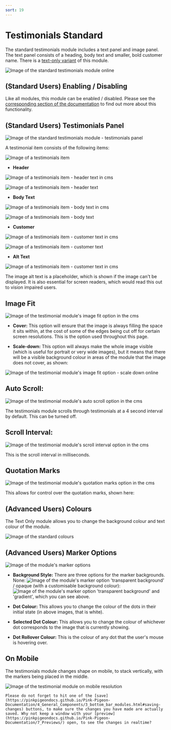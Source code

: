 ```yaml
---
sort: 19
---
```


# Testimonials Standard

The standard testimonials module includes a text panel and image panel. The text panel consists of a heading, body text and smaller, bold customer name. There is a [text-only variant](https://pinkpigeondocs.github.io/Pink-Pigeon-Documentation/4_General_Components/7_grids.html) of this module.

![Image of the standard testimonials module online](https://raw.githubusercontent.com/pinkpigeondocs/Pink-Pigeon-Documentation/master/docs/6_Modules/images/19_testimonials_standard_online.png)

## (Standard Users) Enabling / Disabling

Like all modules, this module can be enabled / disabled. Please see the [corresponding section of the documentation][endis] to find out more about this functionality.

[endis]: https://pinkpigeondocs.github.io/Pink-Pigeon-Documentation/4_General_Components/4_enabling_disabling_modules.html

## (Standard Users) Testimonials Panel

![Image of the standard testimonials module - testimonials panel](https://raw.githubusercontent.com/pinkpigeondocs/Pink-Pigeon-Documentation/master/docs/6_Modules/images/19_testimonials_standard_testimonials_panel.png)

A testimonial item consists of the following items:

![Image of a testimonials item](https://raw.githubusercontent.com/pinkpigeondocs/Pink-Pigeon-Documentation/master/docs/6_Modules/images/19_testimonials_standard_testimonial_item.png)

- **Header**

![Image of a testimonials item - header text in cms](https://raw.githubusercontent.com/pinkpigeondocs/Pink-Pigeon-Documentation/master/docs/6_Modules/images/19_testimonials_standard_header_text_cms.png)

![Image of a testimonials item - header text](https://raw.githubusercontent.com/pinkpigeondocs/Pink-Pigeon-Documentation/master/docs/6_Modules/images/19_testimonials_standard_header_text_online.png)


- **Body Text**

![Image of a testimonials item - body text in cms](https://raw.githubusercontent.com/pinkpigeondocs/Pink-Pigeon-Documentation/master/docs/6_Modules/images/19_testimonials_standard_body_text_cms.png)

![Image of a testimonials item - body text](https://raw.githubusercontent.com/pinkpigeondocs/Pink-Pigeon-Documentation/master/docs/6_Modules/images/19_testimonials_standard_body_text_online.png)


- **Customer**

![Image of a testimonials item - customer text in cms](https://raw.githubusercontent.com/pinkpigeondocs/Pink-Pigeon-Documentation/master/docs/6_Modules/images/19_testimonials_standard_customer_text_cms.png)

![Image of a testimonials item - customer text](https://raw.githubusercontent.com/pinkpigeondocs/Pink-Pigeon-Documentation/master/docs/6_Modules/images/19_testimonials_standard_customer_text_online.png)

- **Alt Text**

![Image of a testimonials item - customer text in cms](https://raw.githubusercontent.com/pinkpigeondocs/Pink-Pigeon-Documentation/master/docs/6_Modules/images/19_testimonials_standard_image_alt_text_cms.png)

The image alt text is a placeholder, which is shown if the image can't be displayed. It is also essential for screen readers, which would read this out to vision impaired users.

## Image Fit

![Image of the testimonial module's image fit option in the cms](https://raw.githubusercontent.com/pinkpigeondocs/Pink-Pigeon-Documentation/master/docs/6_Modules/images/19_testimonials_standard_image_fit_cms.png)

- **Cover:** This option will ensure that the image is always filling the space it sits within, at the cost of some of the edges being cut off for certain screen resolutions. This is the option used throughout this page.

- **Scale-down:** This option will always make the whole image visible (which is useful for portrait or very wide images), but it means that there will be a visible background colour in areas of the module that the image does not cover, as shown:

![Image of the testimonial module's image fit option - scale down online](https://raw.githubusercontent.com/pinkpigeondocs/Pink-Pigeon-Documentation/master/docs/6_Modules/images/19_testimonials_standard_image_fit_scale_down_online.png)

## Auto Scroll:

![Image of the testimonial module's auto scroll option in the cms](https://raw.githubusercontent.com/pinkpigeondocs/Pink-Pigeon-Documentation/master/docs/6_Modules/images/19_testimonials_standard_auto_scroll_cms.png)

The testimonials module scrolls through testimonials at a 4 second interval by default. This can be turned off.

## Scroll Interval:

![Image of the testimonial module's scroll interval option in the cms](https://raw.githubusercontent.com/pinkpigeondocs/Pink-Pigeon-Documentation/master/docs/6_Modules/images/19_testimonials_standard_scroll_interval_cms.png)

This is the scroll interval in milliseconds.

## Quotation Marks

![Image of the testimonial module's quotation marks option in the cms](https://raw.githubusercontent.com/pinkpigeondocs/Pink-Pigeon-Documentation/master/docs/6_Modules/images/19_testimonials_standard_quotation_marks_cms.png)

This allows for control over the quotation marks, shown here:

## (Advanced Users) Colours

The Text Only module allows you to change the background colour and text colour of the module.

![Image of the standard colours](https://raw.githubusercontent.com/pinkpigeondocs/Pink-Pigeon-Documentation/master/docs/common_elements_images/standard_colours.png)

## (Advanced Users) Marker Options

![Image of the module's marker options](https://raw.githubusercontent.com/pinkpigeondocs/Pink-Pigeon-Documentation/master/docs/6_Modules/images/6_gallery_marker_options.png)

- **Background Style:** There are three options for the marker backgrounds. None: ![Image of the module's marker option 'transparent background'](https://raw.githubusercontent.com/pinkpigeondocs/Pink-Pigeon-Documentation/master/docs/6_Modules/images/6_gallery_markers_transparent_background.png) / opaque (with a customisable background colour): ![Image of the module's marker option 'transparent background'](https://raw.githubusercontent.com/pinkpigeondocs/Pink-Pigeon-Documentation/master/docs/6_Modules/images/6_gallery_markers_opaque_background.png) and 'gradient', which you can see above.

- **Dot Colour:** This allows you to change the colour of the dots in their initial state (in above images, that is white).

- **Selected Dot Colour:** This allows you to change the colour of whichever dot corresponds to the image that is currently showing.

- **Dot Rollover Colour:** This is the colour of any dot that the user's mouse is hovering over.

## On Mobile

The testimonials module changes shape on mobile, to stack vertically, with the markers being placed in the middle.

![Image of the testimonial module on mobile resolution](https://raw.githubusercontent.com/pinkpigeondocs/Pink-Pigeon-Documentation/master/docs/6_Modules/images/19_testimonials_standard_mobile_version_online.png)



```tip
Please do not forget to hit one of the [save](https://pinkpigeondocs.github.io/Pink-Pigeon-Documentation/4_General_Components/3_bottom_bar_modules.html#saving-changes) buttons, to make sure the changes you have made are actually saved. Why not keep a window with your [preview](https://pinkpigeondocs.github.io/Pink-Pigeon-Documentation/7_Previews/) open, to see the changes in realtime?
```
